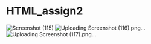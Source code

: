 # HTML_assign2
![Screenshot (115)](https://github.com/mansi2020/HTML_assign2/assets/57188328/449c8155-a964-4d1d-ad38-7bdb7d0c5944)
![Uploading Screenshot (116).png…]()
![Uploading Screenshot (117).png…]()

